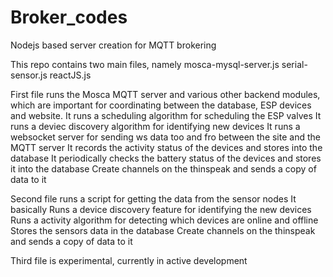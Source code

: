 # Broker_codes
Nodejs based server creation for MQTT brokering

This repo contains two main files, namely
mosca-mysql-server.js
serial-sensor.js
reactJS.js

First file runs the Mosca MQTT server and various other backend modules, which are important for coordinating between the database, ESP devices and website.
	It runs a scheduling algorithm for scheduling the ESP valves
	It runs a deviec discovery algorithm for identifying new devices
	It runs a websocket server for sending ws data too and fro between the site and the MQTT server
	It records the activity status of the devices and stores into the database
	It periodically checks the battery status of the devices and stores it into the database
	Create channels on the thinspeak and sends a copy of data to it

Second file runs a script for getting the data from the sensor nodes
It basically
	Runs a device discovery feature for identifying the new devices
	Runs a activity algorithm for detecting which devices are online and offline
	Stores the sensors data in the database
	Create channels on the thinspeak and sends a copy of data to it

Third file is experimental, currently in active development